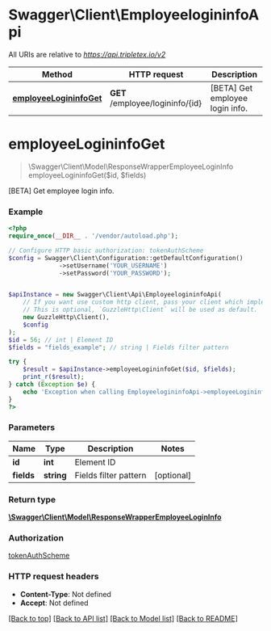 # Swagger\Client\EmployeelogininfoApi

All URIs are relative to *https://api.tripletex.io/v2*

Method | HTTP request | Description
------------- | ------------- | -------------
[**employeeLogininfoGet**](EmployeelogininfoApi.md#employeeLogininfoGet) | **GET** /employee/logininfo/{id} | [BETA] Get employee login info.


# **employeeLogininfoGet**
> \Swagger\Client\Model\ResponseWrapperEmployeeLoginInfo employeeLogininfoGet($id, $fields)

[BETA] Get employee login info.



### Example
```php
<?php
require_once(__DIR__ . '/vendor/autoload.php');

// Configure HTTP basic authorization: tokenAuthScheme
$config = Swagger\Client\Configuration::getDefaultConfiguration()
              ->setUsername('YOUR_USERNAME')
              ->setPassword('YOUR_PASSWORD');


$apiInstance = new Swagger\Client\Api\EmployeelogininfoApi(
    // If you want use custom http client, pass your client which implements `GuzzleHttp\ClientInterface`.
    // This is optional, `GuzzleHttp\Client` will be used as default.
    new GuzzleHttp\Client(),
    $config
);
$id = 56; // int | Element ID
$fields = "fields_example"; // string | Fields filter pattern

try {
    $result = $apiInstance->employeeLogininfoGet($id, $fields);
    print_r($result);
} catch (Exception $e) {
    echo 'Exception when calling EmployeelogininfoApi->employeeLogininfoGet: ', $e->getMessage(), PHP_EOL;
}
?>
```

### Parameters

Name | Type | Description  | Notes
------------- | ------------- | ------------- | -------------
 **id** | **int**| Element ID |
 **fields** | **string**| Fields filter pattern | [optional]

### Return type

[**\Swagger\Client\Model\ResponseWrapperEmployeeLoginInfo**](../Model/ResponseWrapperEmployeeLoginInfo.md)

### Authorization

[tokenAuthScheme](../../README.md#tokenAuthScheme)

### HTTP request headers

 - **Content-Type**: Not defined
 - **Accept**: Not defined

[[Back to top]](#) [[Back to API list]](../../README.md#documentation-for-api-endpoints) [[Back to Model list]](../../README.md#documentation-for-models) [[Back to README]](../../README.md)

